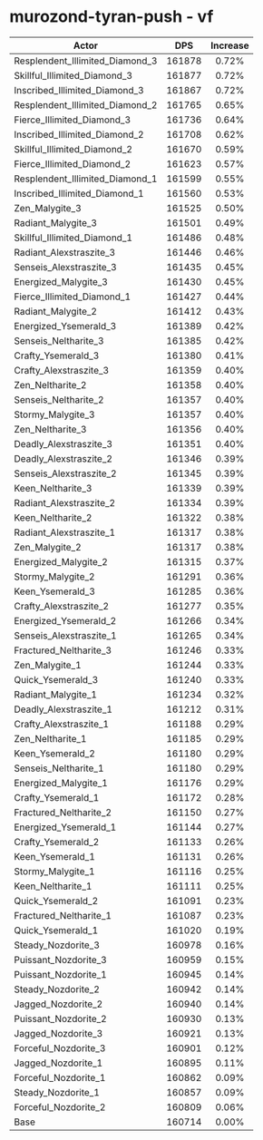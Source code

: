 # murozond-tyran-push - vf
| Actor | DPS | Increase |
|---|:---:|:---:|
|Resplendent_Illimited_Diamond_3|161878|0.72%|
|Skillful_Illimited_Diamond_3|161877|0.72%|
|Inscribed_Illimited_Diamond_3|161867|0.72%|
|Resplendent_Illimited_Diamond_2|161765|0.65%|
|Fierce_Illimited_Diamond_3|161736|0.64%|
|Inscribed_Illimited_Diamond_2|161708|0.62%|
|Skillful_Illimited_Diamond_2|161670|0.59%|
|Fierce_Illimited_Diamond_2|161623|0.57%|
|Resplendent_Illimited_Diamond_1|161599|0.55%|
|Inscribed_Illimited_Diamond_1|161560|0.53%|
|Zen_Malygite_3|161525|0.50%|
|Radiant_Malygite_3|161501|0.49%|
|Skillful_Illimited_Diamond_1|161486|0.48%|
|Radiant_Alexstraszite_3|161446|0.46%|
|Senseis_Alexstraszite_3|161435|0.45%|
|Energized_Malygite_3|161430|0.45%|
|Fierce_Illimited_Diamond_1|161427|0.44%|
|Radiant_Malygite_2|161412|0.43%|
|Energized_Ysemerald_3|161389|0.42%|
|Senseis_Neltharite_3|161385|0.42%|
|Crafty_Ysemerald_3|161380|0.41%|
|Crafty_Alexstraszite_3|161359|0.40%|
|Zen_Neltharite_2|161358|0.40%|
|Senseis_Neltharite_2|161357|0.40%|
|Stormy_Malygite_3|161357|0.40%|
|Zen_Neltharite_3|161356|0.40%|
|Deadly_Alexstraszite_3|161351|0.40%|
|Deadly_Alexstraszite_2|161346|0.39%|
|Senseis_Alexstraszite_2|161345|0.39%|
|Keen_Neltharite_3|161339|0.39%|
|Radiant_Alexstraszite_2|161334|0.39%|
|Keen_Neltharite_2|161322|0.38%|
|Radiant_Alexstraszite_1|161317|0.38%|
|Zen_Malygite_2|161317|0.38%|
|Energized_Malygite_2|161315|0.37%|
|Stormy_Malygite_2|161291|0.36%|
|Keen_Ysemerald_3|161285|0.36%|
|Crafty_Alexstraszite_2|161277|0.35%|
|Energized_Ysemerald_2|161266|0.34%|
|Senseis_Alexstraszite_1|161265|0.34%|
|Fractured_Neltharite_3|161246|0.33%|
|Zen_Malygite_1|161244|0.33%|
|Quick_Ysemerald_3|161240|0.33%|
|Radiant_Malygite_1|161234|0.32%|
|Deadly_Alexstraszite_1|161212|0.31%|
|Crafty_Alexstraszite_1|161188|0.29%|
|Zen_Neltharite_1|161185|0.29%|
|Keen_Ysemerald_2|161180|0.29%|
|Senseis_Neltharite_1|161180|0.29%|
|Energized_Malygite_1|161176|0.29%|
|Crafty_Ysemerald_1|161172|0.28%|
|Fractured_Neltharite_2|161150|0.27%|
|Energized_Ysemerald_1|161144|0.27%|
|Crafty_Ysemerald_2|161133|0.26%|
|Keen_Ysemerald_1|161131|0.26%|
|Stormy_Malygite_1|161116|0.25%|
|Keen_Neltharite_1|161111|0.25%|
|Quick_Ysemerald_2|161091|0.23%|
|Fractured_Neltharite_1|161087|0.23%|
|Quick_Ysemerald_1|161020|0.19%|
|Steady_Nozdorite_3|160978|0.16%|
|Puissant_Nozdorite_3|160959|0.15%|
|Puissant_Nozdorite_1|160945|0.14%|
|Steady_Nozdorite_2|160942|0.14%|
|Jagged_Nozdorite_2|160940|0.14%|
|Puissant_Nozdorite_2|160930|0.13%|
|Jagged_Nozdorite_3|160921|0.13%|
|Forceful_Nozdorite_3|160901|0.12%|
|Jagged_Nozdorite_1|160895|0.11%|
|Forceful_Nozdorite_1|160862|0.09%|
|Steady_Nozdorite_1|160857|0.09%|
|Forceful_Nozdorite_2|160809|0.06%|
|Base|160714|0.00%|
